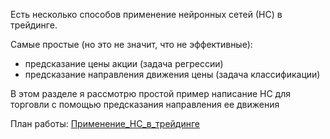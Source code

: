 Есть несколько способов применение нейронных сетей (НС) в трейдинге.

Самые простые (но это не значит, что не эффективные):
- предсказание цены акции (задача регрессии)
- предсказание направления движения цены (задача классификации)

В этом разделе я рассмотрю простой пример написание НС для торговли с помощью предсказания направления ее движения

План работы: [Применение_НС_в_трейдинге](pictures/9_Применение_НС_в_трейдинге_диплом.pdf)
